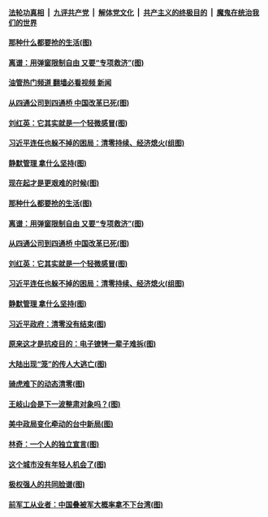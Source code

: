 ####  [法轮功真相](../../../../basic/blob/master/README.md?t=11132302) &nbsp;|&nbsp; [九评共产党](../../../../9ping.md/blob/master/README.md?t=11132302) &nbsp;|&nbsp; [解体党文化](../../../../jtdwh.md/blob/master/README.md?t=11132302)  &nbsp;|&nbsp; [共产主义的终极目的](../../../../gczydzjmd.md/blob/master/README.md?t=11132302) &nbsp;|&nbsp; [魔鬼在统治我们的世界](../../../../mgztzwmdsj.md/blob/master/README.md?t=11132302) 

#### [那种什么都要抢的生活(图)](../pages/p4/1021557.md?t=11132302) 

#### [离谱：用弹窗限制自由 又要“专项救济”(图)](../pages/p4/1021561.md?t=11132302) 

#### [油管热门频道 翻墙必看视频 新闻](http://129.146.143.75:81/youtube.html?11132302)

#### [从四通公司到四通桥 中国改革已死(图)](../pages/p4/1021560.md?t=11132302) 

#### [刘红英：它其实就是一个轻微感冒(图)](../pages/p4/1021501.md?t=11132302) 

#### [习近平连任也躲不掉的困局：清零持续、经济熄火(组图)](../pages/p4/1021502.md?t=11132302) 

#### [静默管理 拿什么坚持(图)](../pages/p4/1021500.md?t=11132302) 

#### [现在起才是更艰难的时候(图)](../pages/p4/1021564.md?t=11132302) 

#### [那种什么都要抢的生活(图)](../pages/p4/1021557.md?t=11132302) 

#### [离谱：用弹窗限制自由 又要“专项救济”(图)](../pages/p4/1021561.md?t=11132302) 

#### [从四通公司到四通桥 中国改革已死(图)](../pages/p4/1021560.md?t=11132302) 

#### [刘红英：它其实就是一个轻微感冒(图)](../pages/p4/1021501.md?t=11132302) 

#### [习近平连任也躲不掉的困局：清零持续、经济熄火(组图)](../pages/p4/1021502.md?t=11132302) 

#### [静默管理 拿什么坚持(图)](../pages/p4/1021500.md?t=11132302) 

#### [习近平政府：清零没有结束(图)](../pages/p4/1021499.md?t=11132302) 



#### [原来这才是抗疫目的：电子镣铐一辈子难拆(图)](../pages/p4/1021410.md?t=11132302) 

#### [大陆出现“笼”的传人大逃亡(图)](../pages/p4/1021418.md?t=11132302) 

#### [骑虎难下的动态清零(图)](../pages/p4/1021416.md?t=11132302) 

#### [王岐山会是下一波整肃对象吗？(图)](../pages/p4/1021408.md?t=11132302) 

#### [美中政局变化牵动的台中新局(图)](../pages/p4/1021411.md?t=11132302) 


#### [林奇：一个人的独立宣言(图)](../pages/p4/1021334.md?t=11132302) 

#### [这个城市没有年轻人机会了(图)](../pages/p4/1021332.md?t=11132302) 

#### [极权强人的共同脸谱(图)](../pages/p4/1021331.md?t=11132302) 

#### [前军工从业者：中国叠被军大概率拿不下台湾(图)](../pages/p4/1021327.md?t=11132302) 

<img src='http://gfw-breaker.win/goodnews/indexes/p4.md' width='0px' height='0px'/>

